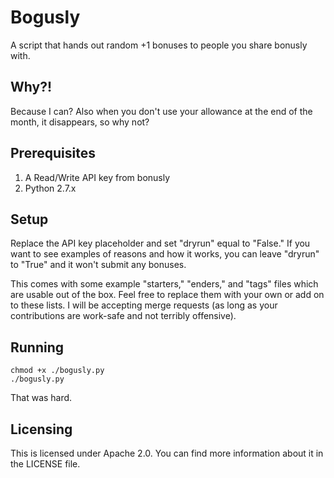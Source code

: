 # Bogusly

A script that hands out random +1 bonuses to people you share bonusly with.

## Why?!

Because I can? Also when you don't use your allowance at the end of the month, it disappears, so why not?

## Prerequisites

1. A Read/Write API key from bonusly
2. Python 2.7.x

## Setup

Replace the API key placeholder and set "dryrun" equal to "False."
If you want to see examples of reasons and how it works, you can leave "dryrun" to "True" and it won't submit any bonuses.

This comes with some example "starters," "enders," and "tags" files which are usable out of the box. Feel free to replace them with your own or add on to these lists. I will be accepting merge requests (as long as your contributions are work-safe and not terribly offensive).

## Running

```
chmod +x ./bogusly.py
./bogusly.py
```

That was hard.

## Licensing

This is licensed under Apache 2.0. You can find more information about it in the LICENSE file.
